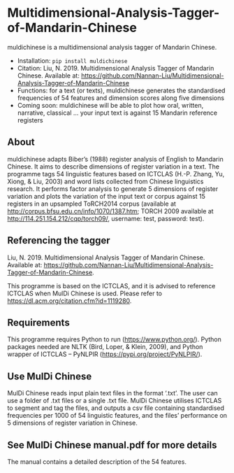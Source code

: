 
<h1 id="multidimensional-analysis-tagger-of-mandarin-chinese">Multidimensional-Analysis-Tagger-of-Mandarin-Chinese</h1>
<p>muldichinese is a multidimensional analysis tagger of Mandarin Chinese. 

 - Installation: `pip install muldichinese` 
 - Citation: Liu, N. 2019. Multidimensional Analysis Tagger of Mandarin Chinese. Available at: <a href="https://github.com/Nannan-Liu/Multidimensional-Analysis-Tagger-of-Mandarin-Chinese">https://github.com/Nannan-Liu/Multidimensional-Analysis-Tagger-of-Mandarin-Chinese
 - Functions: for a text (or texts), muldichinese generates the standardised frequencies of 54 features and dimension scores along five dimensions
 - Coming soon: muldichinese will be able to plot how oral, written, narrative, classical ... your input text is against 15 Mandarin reference registers

<h2 id="About">About</h2>

muldichinese adapts Biber’s (1988) register analysis of English to Mandarin Chinese. It aims to describe dimensions of register variation in a text. The programme tags 54 linguistic features based on ICTCLAS (H.-P. Zhang, Yu, Xiong, &amp; Liu, 2003) and word lists collected from Chinese linguistics research. It performs factor analysis to generate 5 dimensions of register variation and plots the variation of the input text or corpus against 15 registers in an upsampled ToRCH2014 corpus (available at http://corpus.bfsu.edu.cn/info/1070/1387.htm; TORCH 2009 available at http://114.251.154.212/cqp/torch09/, username: test, password: test). </p>
<h2 id="referencing-the-tagger">Referencing the tagger</h2>
Liu, N. 2019. Multidimensional Analysis Tagger of Mandarin Chinese. Available at: <a href="https://github.com/Nannan-Liu/Multidimensional-Analysis-Tagger-of-Mandarin-Chinese">https://github.com/Nannan-Liu/Multidimensional-Analysis-Tagger-of-Mandarin-Chinese</a>.</p>
<p>This programme is based on the ICTCLAS, and it is advised to reference ICTCLAS when MulDi Chinese is used. Please refer to <a href="https://dl.acm.org/citation.cfm?id=1119280">https://dl.acm.org/citation.cfm?id=1119280</a>.</p>
<h2 id="requirements">Requirements</h2>
<p>This programme requires Python to run (<a href="https://www.python.org/">https://www.python.org/</a>). Python packages needed are NLTK (Bird, Loper, &amp; Klein, 2009), and Python wrapper of ICTCLAS – PyNLPIR (<a href="https://pypi.org/project/PyNLPIR/">https://pypi.org/project/PyNLPIR/</a>).</p>
<h2 id="use-muldi-chinese">Use MulDi Chinese</h2>
<p>MulDi Chinese reads input plain text files in the format ‘.txt’. The user can use a folder of .txt files or a single .txt file. MulDi Chinese utilises ICTCLAS to segment and tag the files, and outputs a csv file containing standardised frequencies per 1000 of 54 linguistic features, and the files’ performance on 5 dimensions of register variation in Chinese.</p>
<h2 id="see-manual.pdf-for-more-details">See MulDi Chinese manual.pdf for more details</h2>
<p>The manual contains a detailed description of the 54 features.</p>
